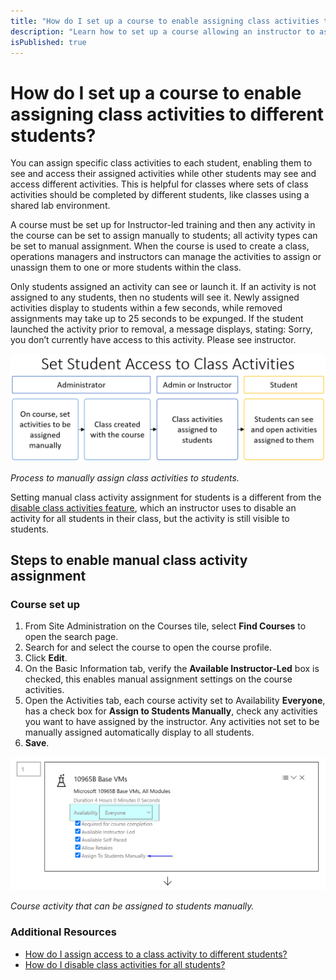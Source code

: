 ```yaml
---
title: "How do I set up a course to enable assigning class activities to different students?"
description: "Learn how to set up a course allowing an instructor to assign specific activities to specific students in a class. Once an activity is set to be assigned manually, no student can see the activity until it is assigned to them."
isPublished: true
---
```


# How do I set up a course to enable assigning class activities to different students?

You can assign specific class activities to each student, enabling them to see and access their assigned activities while other students may see and access different activities. This is helpful for classes where sets of class activities should be completed by different students, like classes using a shared lab environment. 

A course must be set up for Instructor-led training and then any activity in the course can be set to assign manually to students; all activity types can be set to manual assignment. When the course is used to create a class, operations managers and instructors can manage the activities to assign or unassign them to one or more students within the class. 

Only students assigned an activity can see or launch it. If an activity is not assigned to any students, then no students will see it. Newly assigned activities display to students within a few seconds, while removed assignments may take up to 25 seconds to be expunged. If the student launched the activity prior to removal, a message displays, stating: Sorry, you don’t currently have access to this activity. Please see instructor.

![](/tms/images/assign-class-activity-process.png)
 

*Process to manually assign class activities to students.*

Setting manual class activity assignment for students is a different from the [disable class activities feature](/tms/instructors/instructor-prep-and-classes/disable-class-activities.md), which an instructor uses to disable an activity for all students in their class, but the activity is still visible to students. 

## Steps to enable manual class activity assignment

### Course set up
1.	From Site Administration on the Courses tile, select **Find Courses** to open the search page.
1.	Search for and select the course to open the course profile.
1.	Click **Edit**.
1.	On the Basic Information tab, verify the **Available Instructor-Led** box is checked, this enables manual assignment settings on the course activities.
1.	Open the Activities tab, each course activity set to Availability **Everyone**, has a check box for **Assign to Students Manually**, check any activities you want to have assigned by the instructor. Any activities not set to be manually assigned automatically display to all students.
1.	**Save**.

![](/tms/images/course-activity-assign-to-students.png)
 
*Course activity that can be assigned to students manually.*

### Additional Resources
- [How do I assign access to a class activity to different students?](/tms/instructors/instructor-prep-and-classes/assign-class-activities.md)
- [How do I disable class activities for all students?](/tms/tms-administrators/courses-and-activities/labs/disable-class-activities.md)

